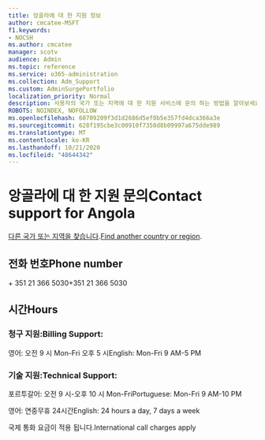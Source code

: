 ```yaml
---
title: 앙골라에 대 한 지원 정보
author: cmcatee-MSFT
f1.keywords:
- NOCSH
ms.author: cmcatee
manager: scotv
audience: Admin
ms.topic: reference
ms.service: o365-administration
ms.collection: Adm_Support
ms.custom: AdminSurgePortfolio
localization_priority: Normal
description: 사용자의 국가 또는 지역에 대 한 지원 서비스에 문의 하는 방법을 알아보세요.
ROBOTS: NOINDEX, NOFOLLOW
ms.openlocfilehash: 60709209f3d1d2686d5ef0b5e357fd4dca366a3e
ms.sourcegitcommit: 628f195cbe3c00910f7350d8b09997a675dde989
ms.translationtype: MT
ms.contentlocale: ko-KR
ms.lasthandoff: 10/21/2020
ms.locfileid: "48644342"
---
```

# <a name="contact-support-for-angola"></a><span data-ttu-id="923f4-103">앙골라에 대 한 지원 문의</span><span class="sxs-lookup"><span data-stu-id="923f4-103">Contact support for Angola</span></span>

<span data-ttu-id="923f4-104">[다른 국가 또는 지역을 찾습니다](../contact-support-for-business-products.md).</span><span class="sxs-lookup"><span data-stu-id="923f4-104">[Find another country or region](../contact-support-for-business-products.md).</span></span>

## <a name="phone-number"></a><span data-ttu-id="923f4-105">전화 번호</span><span class="sxs-lookup"><span data-stu-id="923f4-105">Phone number</span></span>
<span data-ttu-id="923f4-106">+ 351 21 366 5030</span><span class="sxs-lookup"><span data-stu-id="923f4-106">+351 21 366 5030</span></span>

## <a name="hours"></a><span data-ttu-id="923f4-107">시간</span><span class="sxs-lookup"><span data-stu-id="923f4-107">Hours</span></span>
### <a name="billing-support"></a><span data-ttu-id="923f4-108">청구 지원:</span><span class="sxs-lookup"><span data-stu-id="923f4-108">Billing Support:</span></span>

<span data-ttu-id="923f4-109">영어: 오전 9 시 Mon-Fri 오후 5 시</span><span class="sxs-lookup"><span data-stu-id="923f4-109">English: Mon-Fri 9 AM-5 PM</span></span>

### <a name="technical-support"></a><span data-ttu-id="923f4-110">기술 지원:</span><span class="sxs-lookup"><span data-stu-id="923f4-110">Technical Support:</span></span>

<span data-ttu-id="923f4-111">포르투갈어: 오전 9 시-오후 10 시 Mon-Fri</span><span class="sxs-lookup"><span data-stu-id="923f4-111">Portuguese: Mon-Fri 9 AM-10 PM</span></span>

<span data-ttu-id="923f4-112">영어: 연중무휴 24시간</span><span class="sxs-lookup"><span data-stu-id="923f4-112">English: 24 hours a day, 7 days a week</span></span>

<span data-ttu-id="923f4-113">국제 통화 요금이 적용 됩니다.</span><span class="sxs-lookup"><span data-stu-id="923f4-113">International call charges apply</span></span>
